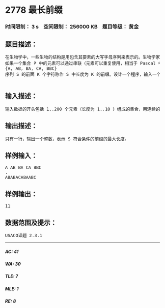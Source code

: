 # 2778 最长前缀   
### 时间限制： 3 s&nbsp;&nbsp;&nbsp;&nbsp;空间限制： 256000 KB&nbsp;&nbsp;&nbsp;&nbsp;题目等级： 黄金  
## 题目描述：  

<pre>
在生物学中，一些生物的结构是用包含其要素的大写字母序列来表示的。生物学家对于把长的序列分解成较短的序列（即元素）很感兴趣。
如果一个集合 P 中的元素可以通过串联（元素可以重复使用，相当于 Pascal 中的 “+” 运算符）组成一个序列 S ，那么我们认为序列 S 可以分解为 P 中的元素。元素不一定要全部出现（如BBC就没有出现）。举个例子，序列 ABABACABAAB 可以分解为下面集合中的元素：
{A, AB, BA, CA, BBC}
序列 S 的前面 K 个字符称作 S 中长度为 K 的前缀。设计一个程序，输入一个元素集合以及一个大写字母序列 S ，设S'是序列S的最长前缀，使其可以分解为给出的集合P中的元素，求S'的长度K。
 
</pre>
  
  
## 输入描述：  

<pre>
输入数据的开头包括 1..200 个元素（长度为 1..10 ）组成的集合，用连续的以空格分开的字符串表示。字母全部是大写，数据可能不止一行。元素集合结束的标志是一个只包含一个 “.” 的行。集合中的元素没有重复。接着是大写字母序列 S ，长度为 1..200,000 ，用一行或者多行的字符串来表示，每行不超过 76 个字符。换行符并不是序列 S 的一部分。
</pre>
  
  
## 输出描述：  

<pre>
只有一行，输出一个整数，表示 S 符合条件的前缀的最大长度。 
</pre>
  
  
## 样例输入：  

<pre>
A AB BA CA BBC  
.  
ABABACABAABC
</pre>
  
  
## 样例输出：  

<pre>
11
</pre>
  
  
## 数据范围及提示：  

<pre>
USACO译题 2.3.1
</pre>
  
  
***  

##### AC: 41  
##### WA: 30  
##### TLE: 7  
##### MLE: 1  
##### RE: 8  
